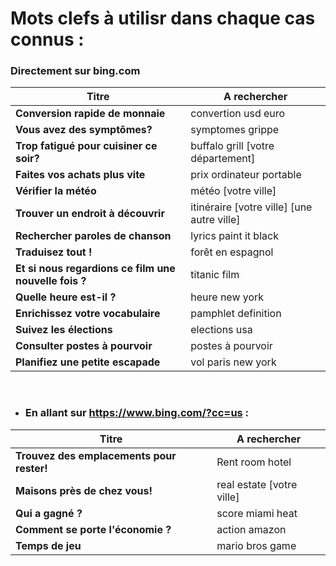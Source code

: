 # Mots clefs à utilisr dans chaque cas connus :

### Directement sur bing.com
| Titre | A rechercher |
| --- | --- | 
| **Conversion rapide de monnaie** | convertion usd euro |
| **Vous avez des symptômes?** | symptomes grippe |
| **Trop fatigué pour cuisiner ce soir?** | buffalo grill \[votre département] |
| **Faites vos achats plus vite** | prix ordinateur portable |
| **Vérifier la météo** | météo \[votre ville] |
| **Trouver un endroit à découvrir** | itinéraire \[votre ville] \[une autre ville] |
| **Rechercher paroles de chanson** | lyrics paint it black |
| **Traduisez tout !** | forêt en espagnol | 
| **Et si nous regardions ce film une nouvelle fois ?** | titanic film |
| **Quelle heure est-il ?** | heure new york|
| **Enrichissez votre vocabulaire** | pamphlet definition |
| **Suivez les élections** | elections usa |
| **Consulter postes à pourvoir** | postes à pourvoir |
| **Planifiez une petite escapade** | vol paris new york |


<br>


- ### En allant sur https://www.bing.com/?cc=us :
| Titre | A rechercher |
| --- | --- | 
| **Trouvez des emplacements pour rester!** | Rent room hotel| 
|**Maisons près de chez vous!** | real estate \[votre ville] |
| **Qui a gagné ?** | score miami heat |
| **Comment se porte l'économie ?** | action amazon |
| **Temps de jeu** | mario bros game|




